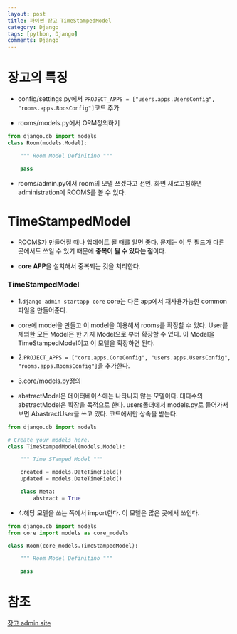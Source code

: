 ```yaml
---
layout: post
title: 파이썬 장고 TimeStampedModel
category: Django
tags: [python, Django]
comments: Django
---
```


# 장고의 특징

- config/settings.py에서 `PROJECT_APPS = ["users.apps.UsersConfig", "rooms.apps.RoosConfig"]`코드 추가

- rooms/models.py에서 ORM정의하기

```python
from django.db import models
class Room(models.Model):

    """ Room Model Definitino """

    pass
```

- rooms/admin.py에서 room의 모델 쓰겠다고 선언. 화면 새로고침하면 administration에 ROOMS를 볼 수 있다.

# TimeStampedModel

- ROOMS가 만들어질 때나 업데이트 될 때를 알면 좋다. 문제는 이 두 필드가 다른 곳에서도 쓰일 수 있기 때문에 **중복이 될 수 있다는 점**이다.

- **core APP**을 설치해서 중복되는 것을 처리한다.

### TimeStampedModel

- 1.`django-admin startapp core` core는 다른 app에서 재사용가능한 common파일을 만들어준다.

- core에 model을 만들고 이 model을 이용해서 rooms를 확장할 수 있다. User를 제외한 모든 Model은 한 가지 Model으로 부터 확장할 수 있다. 이 Model을 TimeStampedModel이고 이 모델을 확장하면 된다.

- 2.`PROJECT_APPS = ["core.apps.CoreConfig", "users.apps.UsersConfig", "rooms.apps.RoomsConfig"]`을 추가한다.



- 3.core/models.py정의

- abstractModel은 데이터베이스에는 나타나지 않는 모델이다. 대다수의 abstractModel은 확장을 목적으로 한다. users폴더에서 models.py로 들어가서 보면 AbastractUser을 쓰고 있다. 코드에서만 상속을 받는다.


```python
from django.db import models

# Create your models here.
class TimeStampedModel(models.Model):

    """ Time STamped Model """

    created = models.DateTimeField()
    updated = models.DateTimeField()

    class Meta:
        abstract = True
```

- 4.해당 모델을 쓰는 쪽에서 import한다. 이 모델은 많은 곳에서 쓰인다.
 
```python
from django.db import models
from core import models as core_models

class Room(core_models.TimeStampedModel):

    """ Room Model Definitino """

    pass
```

# 참조

[장고 admin site](https://docs.djangoproject.com/en/2.0/ref/contrib/admin/)